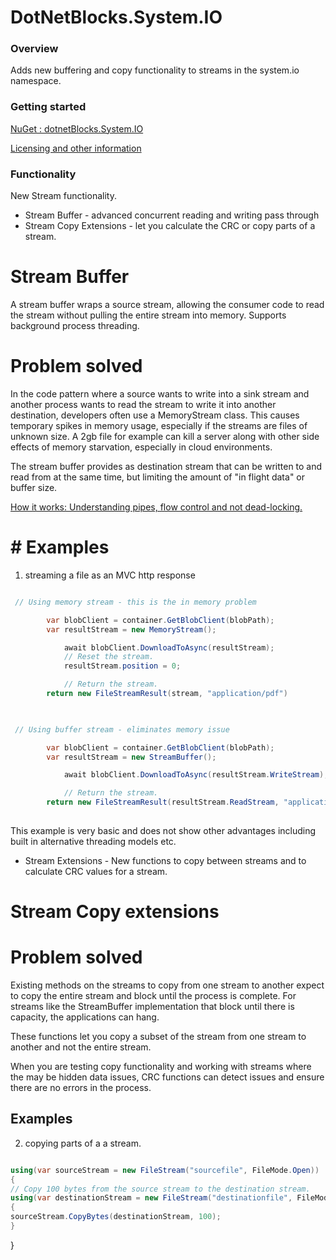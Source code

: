﻿<!---
Title: DotNetBlocks.System.IO

ShowInSidebar: true
Excerpt: New stream functionality.
Level: 0
Order: 0
--->

# DotNetBlocks.System.IO

### Overview

Adds new buffering and copy functionality to streams in the system.io namespace.

### Getting started
[ NuGet : dotnetBlocks.System.IO](https://www.nuget.org/packages/dotNetBlocks.System.IO)

[Licensing and other information](/)

### Functionality


New Stream functionality.

* Stream Buffer - advanced concurrent reading and writing pass through
* Stream Copy Extensions - let you calculate the CRC or copy parts of a stream.


# Stream Buffer
A stream buffer wraps a source stream, allowing the consumer code to read the stream without pulling the entire stream into memory. Supports background process threading.
# Problem solved
In the code pattern where a source wants to write into a sink stream and another process wants to read the stream to write it into another destination, developers often use a MemoryStream class.
This causes temporary spikes in memory usage, especially if the streams are files of unknown size. A 2gb file for example can kill a server along with other side effects of memory starvation, especially in cloud environments.

The stream buffer provides as destination stream that can be written to and read from at the same time, but limiting the amount of "in flight data" or buffer size.

[How it works: Understanding pipes, flow control and not dead-locking.](https://learn.microsoft.com/en-us/dotnet/standard/io/pipelines#backpressure-and-flow-control)

# # Examples

1. streaming a file as an MVC http response

```c#

 // Using memory stream - this is the in memory problem

        var blobClient = container.GetBlobClient(blobPath);
        var resultStream = new MemoryStream();

            await blobClient.DownloadToAsync(resultStream);
            // Reset the stream.
            resultStream.position = 0;

            // Return the stream.
        return new FileStreamResult(stream, "application/pdf")
 
 ```

```c#

 // Using buffer stream - eliminates memory issue

        var blobClient = container.GetBlobClient(blobPath);
        var resultStream = new StreamBuffer();

            await blobClient.DownloadToAsync(resultStream.WriteStream);

            // Return the stream.
        return new FileStreamResult(resultStream.ReadStream, "application/pdf")
 
 ```


 This example is very basic and does not show other advantages including built in alternative threading models etc.


 * Stream Extensions - New functions to copy between streams and to calculate CRC values for a stream.




# Stream Copy extensions

# Problem solved

Existing methods on the streams to copy from one stream to another expect to copy the entire stream and block until the process is complete. For streams like the StreamBuffer implementation that block until there is capacity, the applications can hang.

These functions let you copy a subset of the stream from one stream to another and not the entire stream.

When you are testing copy functionality and working with streams where the may be hidden data issues, CRC functions can detect issues and ensure there are no errors in the process.


## Examples
2. copying parts of a a stream.

 ```cs
 
 using(var sourceStream = new FileStream("sourcefile", FileMode.Open))
 {
 // Copy 100 bytes from the source stream to the destination stream.
 using(var destinationStream = new FileStream("destinationfile", FileMode.Create))
 {
 sourceStream.CopyBytes(destinationStream, 100);
 }
 
 ```
 }
